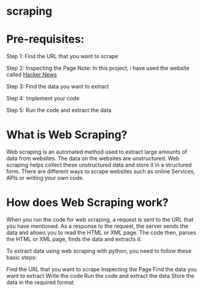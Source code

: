 # scraping

# Pre-requisites: 

Step 1: Find the URL that you want to scrape

Step 2: Inspecting the Page
Note: In this project, i have used the website called [Hacker News](https://news.ycombinator.com/news)

Step 3: Find the data you want to extract

Step 4: Implement your code

Step 5: Run the code and extract the data

# What is Web Scraping?
Web scraping is an automated method used to extract large amounts of data from websites. The data on the websites are unstructured. Web scraping helps collect these unstructured data and store it in a structured form. There are different ways to scrape websites such as online Services, APIs or writing your own code.

# How does Web Scraping work?
When you run the code for web scraping, a request is sent to the URL that you have mentioned. As a response to the request, the server sends the data and allows you to read the HTML or XML page. The code then, parses the HTML or XML page, finds the data and extracts it. 

To extract data using web scraping with python, you need to follow these basic steps:

Find the URL that you want to scrape
Inspecting the Page
Find the data you want to extract
Write the code
Run the code and extract the data
Store the data in the required format 


